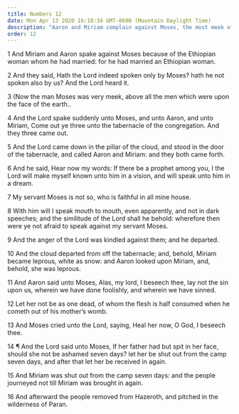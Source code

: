 ```yaml
---
title: Numbers 12
date: Mon Apr 13 2020 16:18:34 GMT-0600 (Mountain Daylight Time)
description: "Aaron and Miriam complain against Moses, the most meek of all men—The Lord promises to speak to Moses mouth to mouth and to reveal to him the similitude of the Lord—Miriam becomes leprous for a week."
order: 12
---
```


1 And Miriam and Aaron spake against Moses because of the Ethiopian woman whom he had married: for he had married an Ethiopian woman.

2 And they said, Hath the Lord indeed spoken only by Moses? hath he not spoken also by us? And the Lord heard it.

3 (Now the man Moses was very meek, above all the men which were upon the face of the earth..

4 And the Lord spake suddenly unto Moses, and unto Aaron, and unto Miriam, Come out ye three unto the tabernacle of the congregation. And they three came out.

5 And the Lord came down in the pillar of the cloud, and stood in the door of the tabernacle, and called Aaron and Miriam: and they both came forth.

6 And he said, Hear now my words: If there be a prophet among you, I the Lord will make myself known unto him in a vision, and will speak unto him in a dream.

7 My servant Moses is not so, who is faithful in all mine house.

8 With him will I speak mouth to mouth, even apparently, and not in dark speeches; and the similitude of the Lord shall he behold: wherefore then were ye not afraid to speak against my servant Moses.

9 And the anger of the Lord was kindled against them; and he departed.

10 And the cloud departed from off the tabernacle; and, behold, Miriam became leprous, white as snow: and Aaron looked upon Miriam, and, behold, she was leprous.

11 And Aaron said unto Moses, Alas, my lord, I beseech thee, lay not the sin upon us, wherein we have done foolishly, and wherein we have sinned.

12 Let her not be as one dead, of whom the flesh is half consumed when he cometh out of his mother’s womb.

13 And Moses cried unto the Lord, saying, Heal her now, O God, I beseech thee.

14 ¶ And the Lord said unto Moses, If her father had but spit in her face, should she not be ashamed seven days? let her be shut out from the camp seven days, and after that let her be received in again.

15 And Miriam was shut out from the camp seven days: and the people journeyed not till Miriam was brought in again.

16 And afterward the people removed from Hazeroth, and pitched in the wilderness of Paran.
